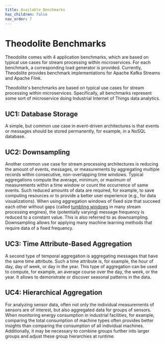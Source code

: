 ```yaml
---
title: Available Benchmarks
has_children: false
nav_order: 7
---
```


# Theodolite Benchmarks

Theodolite comes with 4 application benchmarks, which are based on typical use cases for stream processing within microservices. For each benchmark, a corresponding load generator is provided. Currently, Theodolite provides benchmark implementations for Apache Kafka Streams and Apache Flink.


Theodolite's benchmarks are based on typical use cases for stream processing within microservices. Specifically, all benchmarks represent some sort of microservice doing Industrial Internet of Things data analytics. 

## UC1: Database Storage

A simple, but common use case in event-driven architectures is that events or messages should be stored permanently, for example, in a NoSQL database.


## UC2: Downsampling

Another common use case for stream processing architectures is reducing the amount of events, messages, or measurements by aggregating multiple records within consecutive, non-overlapping time windows. Typical aggregations compute the average, minimum, or maximum of measurements within a time window or
count the occurrence of same events. Such reduced amounts of data are required, for example, to save computing resources or to provide a better user experience (e.g., for data visualizations).
When using aggregation windows of ﬁxed size that succeed each other without gaps (called [tumbling windows](https://kafka.apache.org/20/documentation/streams/developer-guide/dsl-api.html#tumbling-time-windows) in many stream processing engines), the (potentially varying) message frequency is reduced to a constant value.
This is also referred to as downsampling. Downsampling allows for applying many machine learning methods that require data of a ﬁxed frequency.


## UC3: Time Attribute-Based Aggregation

A second type of temporal aggregation is aggregating messages that have the same time attribute. Such a time attribute is, for example, the hour of day, day of week, or day in the year. This type of aggregation can be used to compute, for example, an average course over the day, the week, or the year. It allows to demonstrate or discover seasonal patterns in the data.

## UC4: Hierarchical Aggregation

For analyzing sensor data, often not only the individual measurements of sensors are of interest, but also aggregated data for
groups of sensors. When monitoring energy consumption in industrial facilities, for example, comparing the total consumption
of machine types often provides better insights than comparing the consumption of all individual machines. Additionally, it may
be necessary to combine groups further into larger groups and adjust these group hierarchies at runtime.
